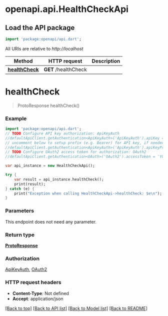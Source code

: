 # openapi.api.HealthCheckApi

## Load the API package
```dart
import 'package:openapi/api.dart';
```

All URIs are relative to *http://localhost*

Method | HTTP request | Description
------------- | ------------- | -------------
[**healthCheck**](HealthCheckApi.md#healthCheck) | **GET** /healthCheck | 


# **healthCheck**
> ProtoResponse healthCheck()



### Example 
```dart
import 'package:openapi/api.dart';
// TODO Configure API key authorization: ApiKeyAuth
//defaultApiClient.getAuthentication<ApiKeyAuth>('ApiKeyAuth').apiKey = 'YOUR_API_KEY';
// uncomment below to setup prefix (e.g. Bearer) for API key, if needed
//defaultApiClient.getAuthentication<ApiKeyAuth>('ApiKeyAuth').apiKeyPrefix = 'Bearer';
// TODO Configure OAuth2 access token for authorization: OAuth2
//defaultApiClient.getAuthentication<OAuth>('OAuth2').accessToken = 'YOUR_ACCESS_TOKEN';

var api_instance = new HealthCheckApi();

try { 
    var result = api_instance.healthCheck();
    print(result);
} catch (e) {
    print("Exception when calling HealthCheckApi->healthCheck: $e\n");
}
```

### Parameters
This endpoint does not need any parameter.

### Return type

[**ProtoResponse**](ProtoResponse.md)

### Authorization

[ApiKeyAuth](../README.md#ApiKeyAuth), [OAuth2](../README.md#OAuth2)

### HTTP request headers

 - **Content-Type**: Not defined
 - **Accept**: application/json

[[Back to top]](#) [[Back to API list]](../README.md#documentation-for-api-endpoints) [[Back to Model list]](../README.md#documentation-for-models) [[Back to README]](../README.md)

